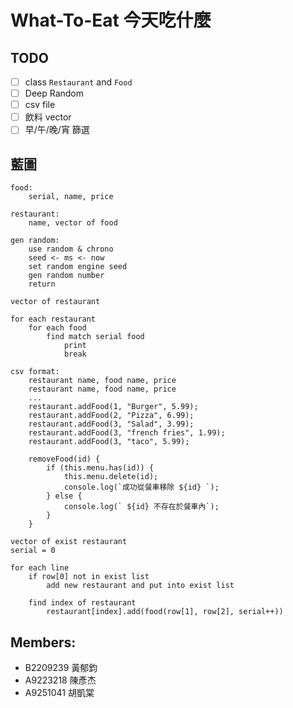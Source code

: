# What-To-Eat 今天吃什麼

## TODO
- [ ] class `Restaurant` and `Food`
- [ ] Deep Random
- [ ] csv file
- [ ] 飲料 vector
- [ ] 早/午/晚/宵 篩選

## 藍圖
```
food:
    serial, name, price

restaurant:
    name, vector of food

gen random:
    use random & chrono
    seed <- ms <- now
    set random engine seed
    gen random number
    return

vector of restaurant

for each restaurant
    for each food
        find match serial food
            print
            break
```

```
csv format:
    restaurant name, food name, price
    restaurant name, food name, price
    ...
    restaurant.addFood(1, "Burger", 5.99);
    restaurant.addFood(2, "Pizza", 6.99);
    restaurant.addFood(3, "Salad", 3.99);
    restaurant.addFood(3, "french fries", 1.99);
    restaurant.addFood(3, "taco", 5.99);

    removeFood(id) {
        if (this.menu.has(id)) {
            this.menu.delete(id);
            console.log(`成功從餐車移除 ${id} `);
        } else {
            console.log(` ${id} 不存在於餐車內`);
        }
    }

vector of exist restaurant
serial = 0

for each line
    if row[0] not in exist list
        add new restaurant and put into exist list

    find index of restaurant
        restaurant[index].add(food(row[1], row[2], serial++))
```

## Members:
- B2209239 黃郁鈞
- A9223218 陳彥杰
- A9251041 胡凱棠
